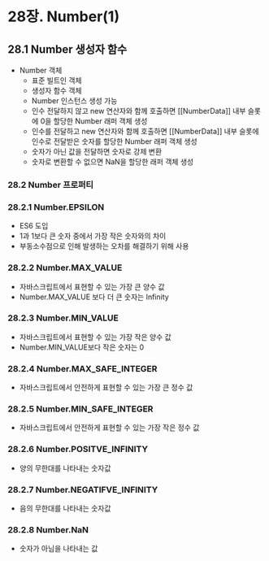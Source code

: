 # 28장. Number(1)

## 28.1 Number 생성자 함수

* Number 객체
  * 표준 빌트인 객체
  * 생성자 함수 객체
  * Number 인스턴스 생성 가능
  * 인수 전달하지 않고 new 연산자와 함께 호출하면 [[NumberData]] 내부 슬롯에 0을 할당한 Number 래퍼 객체 생성
  * 인수를 전달하고 new 연산자와 함께 호출하면 [[NumberData]] 내부 슬롯에 인수로 전달받은 숫자를 할당한 Number 래퍼 객체 생성
  * 숫자가 아닌 값을 전달하면 숫자로 강제 변환
  * 숫자로 변환할 수 없으면 NaN을 할당한 래퍼 객체 생성



### 28.2 Number 프로퍼티

### 28.2.1 Number.EPSILON

* ES6 도입
* 1과 1보다 큰 숫자 중에서 가장 작은 숫자와의 차이
* 부동소수점으로 인해 발생하는 오차를 해결하기 위해 사용



### 28.2.2 Number.MAX_VALUE

* 자바스크립트에서 표현할 수 있는 가장 큰 양수 값
* Number.MAX_VALUE 보다 더 큰 숫자는 Infinity



### 28.2.3 Number.MIN_VALUE

* 자바스크립트에서 표현할 수 있는 가장 작은 양수 값
* Number.MIN_VALUE보다 작은 숫자는 0



### 28.2.4 Number.MAX_SAFE_INTEGER

* 자바스크립트에서 안전하게 표현할 수 있는 가장 큰 정수 값



### 28.2.5 Number.MIN_SAFE_INTEGER

* 자바스크립트에서 안전하게 표현할 수 있는 가장 작은 정수 값



### 28.2.6 Number.POSITVE_INFINITY

* 양의 무한대를 나타내는 숫자값



### 28.2.7 Number.NEGATIFVE_INFINITY

* 음의 무한대를 나타내는 숫자값



### 28.2.8 Number.NaN

* 숫자가 아님을 나타내는 값